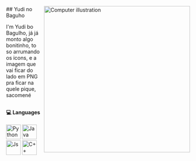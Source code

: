<img src="https://raw.githubusercontent.com/MicaelliMedeiros/micaellimedeiros/master/image/computer-illustration.png" alt="Computer illustration" width="400px" align="right" />
## Yudi no Baguho

I'm Yudi bo Bagulho, já já monto algo bonitinho, to so arrumando os icons, e a imagem que vai ficar do lado em PNG pra ficar na quele pique, sacomené

##
#### 💻 Languages 

<a href="https://www.python.org/"><img aligm="center" alt="Python" heigth="30" width="40" src="https://cdn.jsdelivr.net/gh/devicons/devicon@latest/icons/python/python-original.svg" /></a> 
<a href="https://www.java.com/pt-BR/"><img aligm="center" alt="Java" heigth="30" width="40" src="https://cdn.jsdelivr.net/gh/devicons/devicon@latest/icons/java/java-original.svg" /></a>
<a href="https://developer.mozilla.org/pt-BR/docs/Web/JavaScript"><img aligm="center" alt="Js" heigth="30" width="40" src="https://cdn.jsdelivr.net/gh/devicons/devicon@latest/icons/javascript/javascript-original.svg" /></a> 
<a href="https://isocpp.org/"><img aligm="center" alt="C++" heigth="30" width="40" src="https://cdn.jsdelivr.net/gh/devicons/devicon@latest/icons/cplusplus/cplusplus-original.svg" /></a> 
